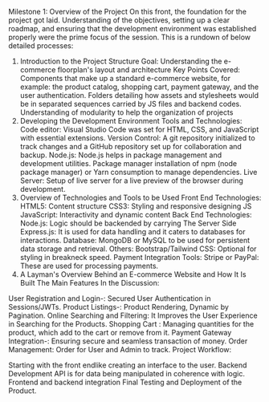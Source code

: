  Milestone 1: Overview of the Project 
On this front, the foundation for the project got laid. Understanding of the objectives, setting up a clear roadmap, and ensuring that the development environment was established properly were the prime focus of the session. This is a rundown of below detailed processes:

1. Introduction to the Project Structure
Goal: Understanding the e-commerce floorplan's layout and architecture
Key Points Covered:
Components that make up a standard e-commerce website, for example: the product catalog, shopping cart, payment gateway, and the user authentication.
Folders detailing how assets and stylesheets would be in separated sequences carried by JS files and backend codes.
Understanding of modularity to help the organization of projects
2. Developing the Development Environment  Tools and Technologies:
Code editor: Visual Studio Code was set for HTML, CSS, and JavaScript with essential extensions.
Version Control: A git repository initialized to track changes and a GitHub repository set up for collaboration and backup.
Node.js: Node.js helps in package management and development utilities.
Package manager installation of npm (node package manager) or Yarn consumption to manage dependencies.
Live Server: Setup of live server for a live preview of the browser during development.
3. Overview of Technologies and Tools to be Used
Front End Technologies: 
HTML5: Content structure
CSS3: Styling and responsive designing JS 
JavaScript: Interactivity and dynamic content
Back End Technologies: 
Node.js: Logic should be backended by carrying The Server Side
Express.js: It is used for data handling and it caters to databases for interactions.
Database: MongoDB or MySQL to be used for persistent data storage and retrieval.
Others: 
Bootstrap/Tailwind CSS: Optional for styling in breakneck speed. 
Payment Integration Tools: Stripe or PayPal: These are used for processing payments. 
4. A Layman's Overview Behind an E-commerce Website and How It Is Built
The Main Features In the Discussion:

User Registration and Login-: Secured User Authentication in Sessions/JWTs.
Product Listings-: Product Rendering, Dynamic by Pagination. Online
Searching and Filtering: It Improves the User Experience in Searching for the Products.
Shopping Cart : Managing quantities for the product, which add to the cart or remove from it.
Payment Gateway Integration-: Ensuring secure and seamless transaction of money.
Order Management: Order for User and Admin to track.
Project Workflow:

Starting with the front endlike creating an interface to the user.
Backend Development API is for data being manipulated in coherence with logic.
Frontend and backend integration
Final Testing and Deployment of the Product.
